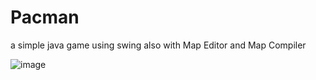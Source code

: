 # Pacman
a simple java game using swing also with Map Editor and Map Compiler

![image](https://user-images.githubusercontent.com/107022820/209295129-5337b18f-42d7-4fd4-a11d-d6e4305eaaa8.png)

